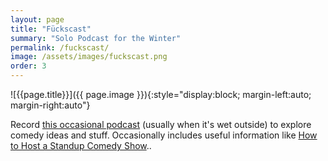 ```yaml
---
layout: page
title: "Fückscast"
summary: "Solo Podcast for the Winter"
permalink: /fuckscast/
image: /assets/images/fuckscast.png
order: 3
---
```

![{{page.title}}]({{ page.image }}){:style="display:block; margin-left:auto; margin-right:auto"}

Record [this occasional podcast](https://youtube.com/playlist?list=PL9DJY81lwmV8nqgDt0Aknyo9NCRfgcvbQ&si=DX4nUNpRtWvBZXb6) (usually when it's wet outside) to explore comedy ideas and stuff. Occasionally includes useful information like [How to Host a Standup Comedy Show](https://youtu.be/E1UgewjMmIw?si=a9FO9SVVUVz6uYy_)..